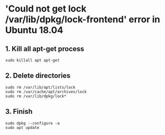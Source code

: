# 'Could not get lock /var/lib/dpkg/lock-frontend' error in Ubuntu 18.04

## 1. Kill all apt-get process

```
sudo killall apt apt-get
```

## 2. Delete directories

```
sudo rm /var/lib/apt/lists/lock
sudo rm /var/cache/apt/archives/lock
sudo rm /var/lib/dpkg/lock*
```

## 3. Finish

```
sudo dpkg --configure -a
sudo apt update
```
